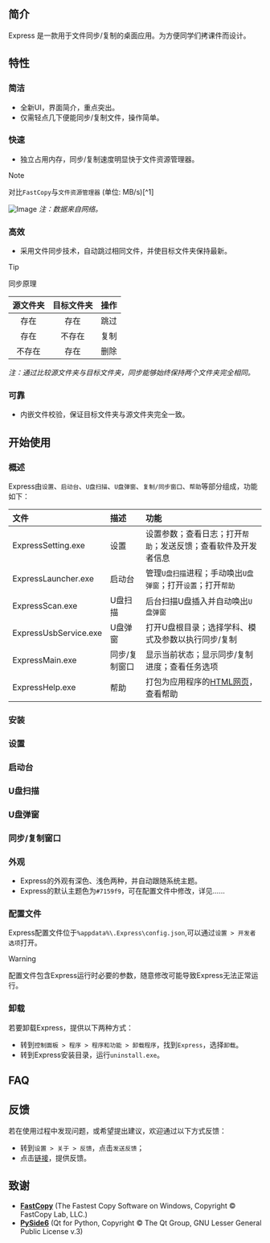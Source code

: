 ## 简介
 
Express 是一款用于文件同步/复制的桌面应用。为方便同学们拷课件而设计。
 
## 特性
 
### 简洁

- 全新UI，界面简介，重点突出。
- 仅需轻点几下便能同步/复制文件，操作简单。

### 快速

- 独立占用内存，同步/复制速度明显快于文件资源管理器。
 
> [!NOTE]
> 对比`FastCopy`与`文件资源管理器` (单位: MB/s)[^1]
> 
> ![Image](https://github.com/user-attachments/assets/27d2be24-e750-4085-948e-13382ecc1034)
> *注：数据来自网络。*

### 高效

- 采用文件同步技术，自动跳过相同文件，并使目标文件夹保持最新。
 
> [!TIP]
> 同步原理
>
> |源文件夹|目标文件夹|操作|
> |:-:|:-:|:-:|
> |存在|存在|跳过|
> |存在|不存在|复制|
> |不存在|存在|删除|
>
> *注：通过比较源文件夹与目标文件夹，同步能够始终保持两个文件夹完全相同。*

### 可靠

- 内嵌文件校验，保证目标文件夹与源文件夹完全一致。
 
## 开始使用

### 概述
Express由`设置`、`启动台`、`U盘扫描`、`U盘弹窗`、`复制/同步窗口`、`帮助`等部分组成，功能如下：

|文件|描述|功能|
|:-|:-|:-|
|ExpressSetting.exe|设置|设置参数；查看日志；打开`帮助`；发送反馈；查看软件及开发者信息|
|ExpressLauncher.exe|启动台|管理`U盘扫描`进程；手动唤出`U盘弹窗`；打开`设置`；打开`帮助`|
|ExpressScan.exe|U盘扫描|后台扫描U盘插入并自动唤出`U盘弹窗`|
|ExpressUsbService.exe|U盘弹窗|打开U盘根目录；选择学科、模式及参数以执行同步/复制|
|ExpressMain.exe|同步/复制窗口|显示当前状态；显示同步/复制进度；查看任务选项|
|ExpressHelp.exe|帮助|打包为应用程序的[HTML网页](https://sudo0015.github.io/post/Express%20-bang-zhu.html)，查看帮助|

### 安装

### 设置

### 启动台

### U盘扫描

### U盘弹窗

### 同步/复制窗口

### 外观
- Express的外观有深色、浅色两种，并自动跟随系统主题。
- Express的默认主题色为`#7159f9`，可在配置文件中修改，详见……

### 配置文件
Express配置文件位于`%appdata%\.Express\config.json`,可以通过`设置 > 开发者选项`打开。
> [!WARNING]
> 配置文件包含Express运行时必要的参数，随意修改可能导致Express无法正常运行。

### 卸载
若要卸载Express，提供以下两种方式：
- 转到`控制面板 > 程序 > 程序和功能 > 卸载程序`，找到`Express`，选择`卸载`。
- 转到Express安装目录，运行`uninstall.exe`。

## FAQ

## 反馈
若在使用过程中发现问题，或希望提出建议，欢迎通过以下方式反馈：
- 转到`设置 > 关于 > 反馈`，点击`发送反馈`；
- 点击[链接](https://github.com/sudo0015/Express/issues)，提供反馈。

## 致谢
- **[FastCopy](https://fastcopy.jp/)** (The Fastest Copy Software on Windows, Copyright © FastCopy Lab, LLC.)
- **[PySide6](https://doc.qt.io/qtforpython-6/)** (Qt for Python, Copyright © The Qt Group, GNU Lesser General Public License v.3)
